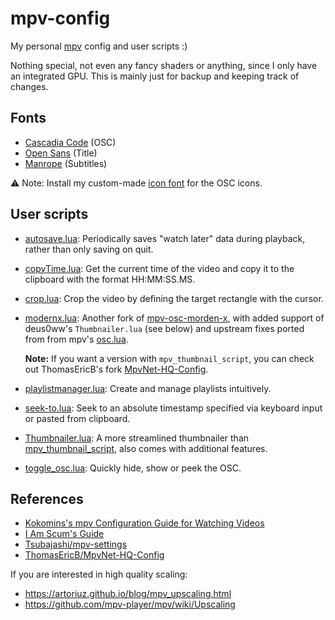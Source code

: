 # mpv-config

My personal [mpv](https://github.com/mpv-player/mpv) config and user scripts :)

Nothing special, not even any fancy shaders or anything, since I only have an
integrated GPU. This is mainly just for backup and keeping track of changes.

## Fonts

- [Cascadia Code](https://github.com/microsoft/cascadia-code) (OSC)
- [Open Sans](https://fonts.google.com/specimen/Open+Sans) (Title)
- [Manrope](https://github.com/sharanda/manrope) (Subtitles)

⚠️ Note:
Install my custom-made [icon font](https://github.com/dexeonify/mpv-config/blob/main/modernx-osc-icon.ttf)
for the OSC icons.

## User scripts

- [autosave.lua](https://gist.github.com/CyberShadow/2f71a97fb85ed42146f6d9f522bc34ef):
  Periodically saves "watch later" data during playback, rather than only
  saving on quit.

- [copyTime.lua](https://github.com/Arieleg/mpv-copyTime):
  Get the current time of the video and copy it to the clipboard with the
  format HH:MM:SS.MS.

- [crop.lua](https://github.com/occivink/mpv-scripts#croplua):
  Crop the video by defining the target rectangle with the cursor.

- [modernx.lua](https://github.com/dexeonify/mpv-config/blob/main/scripts/modernx.lua):
  Another fork of [mpv-osc-morden-x](https://github.com/cyl0/mpv-osc-morden-x),
  with added support of deus0ww's `Thumbnailer.lua` (see below) and upstream
  fixes ported from from mpv's [osc.lua](https://github.com/mpv-player/mpv/blob/master/player/lua/osc.lua).

  **Note:**
  If you want a version with `mpv_thumbnail_script`, you can check out
  ThomasEricB's fork [MpvNet-HQ-Config](https://github.com/ThomasEricB/MpvNet-HQ-Config).

- [playlistmanager.lua](https://github.com/jonniek/mpv-playlistmanager):
  Create and manage playlists intuitively.

- [seek-to.lua](https://github.com/occivink/mpv-scripts#seek-tolua):
  Seek to an absolute timestamp specified via keyboard input or pasted from clipboard.

- [Thumbnailer.lua](https://github.com/deus0ww/mpv-conf):
  A more streamlined thumbnailer than [mpv_thumbnail_script](https://github.com/TheAMM/mpv_thumbnail_script),
  also comes with additional features.

- [toggle_osc.lua](https://www.reddit.com/r/mpv/comments/ib0bo9/comment/g1v12ku):
  Quickly hide, show or peek the OSC.

## References

- [Kokomins's mpv Configuration Guide for Watching Videos](https://kokomins.wordpress.com/2019/10/14/mpv-config-guide/)
- [I Am Scum's Guide](https://iamscum.wordpress.com/guides/videoplayback-guide/mpv-conf/)
- [Tsubajashi/mpv-settings](https://github.com/Tsubajashi/mpv-settings/)
- [ThomasEricB/MpvNet-HQ-Config](https://github.com/ThomasEricB/MpvNet-HQ-Config)

If you are interested in high quality scaling:

- <https://artoriuz.github.io/blog/mpv_upscaling.html>
- <https://github.com/mpv-player/mpv/wiki/Upscaling>
